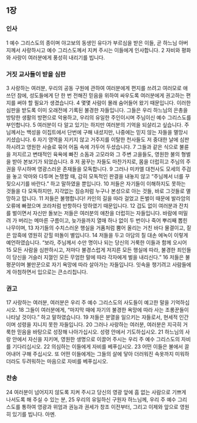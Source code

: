 ## 1장
### 인사
1 예수 그리스도의 종이며 야고보의 동생인 유다가 부르심을 받은 이들, 곧 하느님 아버지께서 사랑하시고 예수 그리스도께서 지켜 주시는 이들에게 인사합니다.
2 자비와 평화와 사랑이 여러분에게 풍성히 내리기를 빕니다.
### 거짓 교사들이 받을 심판
3 사랑하는 여러분, 우리의 공동 구원에 관하여 여러분에게 편지를 쓰려고 여러모로 애쓰던 참에, 성도들에게 단 한 번 전해진 믿음을 위하여 싸우도록 여러분에게 권고하는 편지를 써야 할 필요가 생겼습니다.
4 몇몇 사람이 몰래 숨어들어 왔기 때문입니다. 이러한 심판을 받도록 이미 오래전에 기록된 불경한 자들입니다. 그들은 우리 하느님의 은총을 방탕한 생활의 방편으로 악용하고, 우리의 유일한 주인이시며 주님이신 예수 그리스도를 부인합니다.
5 여러분이 다 알고 있기는 하지만 여러분의 기억을 되살리고 싶습니다. 주님께서는 백성을 이집트에서 단번에 구해 내셨지만, 나중에는 믿지 않는 자들을 멸망시키셨습니다.
6 자기 영역을 지키지 않고 거주지를 이탈한 천사들도 저 중대한 날에 심판하시려고 영원한 사슬로 묶어 어둠 속에 가두어 두셨습니다.
7 그들과 같은 식으로 불륜을 저지르고 변태적인 육욕에 빠진 소돔과 고모라와 그 주변 고을들도, 영원한 불의 형벌을 받아 본보기가 되었습니다.
8 저 꿈꾸는 자들도 마찬가지로, 몸을 더럽히고 주님의 주권을 무시하며 영광스러운 존재들을 모독합니다.
9 그러나 미카엘 대천사도 모세의 주검을 놓고 악마와 다투며 논쟁할 때, 감히 모독적인 판결을 내놓지 않고 “주님께서 너를 꾸짖으시기를 바란다.” 하고 말하였을 뿐입니다.
10 저들은 자기들이 이해하지도 못하는 것들을 다 모독하지만, 지각없는 짐승처럼 누구나 본성으로 아는 것들, 바로 그것들로 멸망하고 맙니다.
11 저들은 불행합니다! 카인의 길을 따라 걸었고 돈벌이 때문에 발라암의 오류에 빠졌으며 코라처럼 반항하다 망하였기 때문입니다.
12 겁도 없이 여러분과 잔치를 벌이면서 자신만 돌보는 저들은 여러분의 애찬을 더럽히는 자들입니다. 바람에 떠밀려 가 버리는 메마른 구름이고, 늦가을까지 열매 하나 없이 두 번이나 죽어 뿌리째 뽑힌 나무이며,
13 자기들의 수치스러운 행실을 거품처럼 뿜어 올리는 거친 바다 물결이고, 짙은 암흑에 영원히 갇힐 떠돌이 별입니다.
14 저들을 두고 아담의 칠 대손 에녹이 이렇게 예언하였습니다. “보라, 주님께서 수만 명이나 되는 당신의 거룩한 이들과 함께 오시어
15 모든 사람을 심판하시고, 저마다 불경스럽게 저지른 모든 행실에 따라, 불경한 죄인들이 당신을 거슬러 지껄인 모든 무엄한 말에 따라 각자에게 벌을 내리신다.”
16 저들은 불평꾼이며 불만꾼으로 자기 욕망에 따라 살아가는 자들입니다. 잇속을 챙기려고 사람들에게 아첨하면서 입으로는 큰소리칩니다.
### 권고
17 사랑하는 여러분, 여러분은 우리 주 예수 그리스도의 사도들이 예고한 말을 기억하십시오.
18 그들이 여러분에게, “마지막 때에 자기의 불경한 욕망에 따라 사는 조롱꾼들이 나타날 것이다.” 하고 말하였습니다.
19 저들은 분열을 일으키는 자들로서, 현세적 인간이며 성령을 지니지 못한 자들입니다.
20 그러나 사랑하는 여러분, 여러분은 지극히 거룩한 믿음을 바탕으로 성장해 나아가십시오. 성령 안에서 기도하십시오.
21 하느님의 사랑 안에서 자신을 지키며, 영원한 생명으로 이끌어 주시는 우리 주 예수 그리스도의 자비를 기다리십시오.
22 의심하는 이들에게 자비를 베푸십시오.
23 어떤 이들은 불에서 끌어내어 구해 주십시오. 또 어떤 이들에게는 그들의 살에 닿아 더러워진 속옷까지 미워하더라도 두려워하는 마음으로 자비를 베푸십시오.
### 찬송
24 여러분이 넘어지지 않도록 지켜 주시고 당신의 영광 앞에 흠 없는 사람으로 기쁘게 나서도록 해 주실 수 있는 분,
25 우리의 유일하신 구원자 하느님께, 우리 주 예수 그리스도를 통하여 영광과 위엄과 권능과 권세가 창조 이전부터, 그리고 이제와 앞으로 영원히 있기를 빕니다. 아멘.
